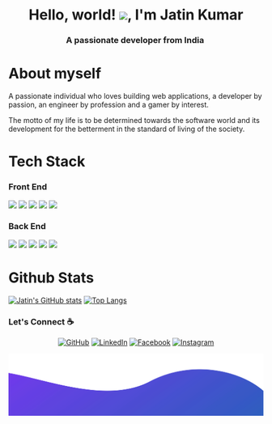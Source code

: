 <h1 align="center">Hello, world! <img src="https://raw.githubusercontent.com/MartinHeinz/MartinHeinz/master/wave.gif" width="21">, I'm Jatin Kumar</h1>
<h3 align="center">A passionate developer from India <img src="" width="14"/> </h3>

# About myself
A passionate individual who loves building web applications, a developer by passion, an engineer by profession and a gamer by interest.

The motto of my life is to be determined towards the software world and its development for the betterment in the standard of living of the society.

<!--
**i-am-jatin/i-am-jatin** is a ✨ _special_ ✨ repository because its `README.md` (this file) appears on your GitHub profile.

Here are some ideas to get you started:

- 🔭 I’m currently working on ...
- 🌱 I’m currently learning ...
- 👯 I’m looking to collaborate on ...
- 🤔 I’m looking for help with ...
- 💬 Ask me about ...
- 📫 How to reach me: ...
- 😄 Pronouns: ...
- ⚡ Fun fact: ...
-->

# Tech Stack
### Front End
<img src="https://img.shields.io/badge/HTML5-E34F26?style=for-the-badge&logo=html5&logoColor=white"> <img  src="https://img.shields.io/badge/CSS3-1572B6?style=for-the-badge&logo=css3&logoColor=white"> <img  src="https://img.shields.io/badge/JavaScript-F7DF1E?style=for-the-badge&logo=javascript&logoColor=black"> <img  src="https://img.shields.io/badge/Bootstrap-563D7C?style=for-the-badge&logo=bootstrap&logoColor=white"> <img src="https://img.shields.io/badge/Android-9FC037?style=for-the-badge&logo=android&logoColor=white">

### Back End
<img src="https://img.shields.io/badge/Flask-000000?style=for-the-badge&logo=flask&logoColor=white"> <img src="https://img.shields.io/badge/Django-103e2e?style=for-the-badge&logo=django&logoColor=white"> <img src="https://img.shields.io/badge/Python-ffd340?style=for-the-badge&logo=python&logoColor=black"> <img src="https://img.shields.io/badge/PHP-686ca3?style=for-the-badge&logo=php&logoColor=white"> <img src="https://img.shields.io/badge/Firebase-F5820B?style=for-the-badge&logo=firebase&logoColor=FFCB2B">

# Github Stats
[![Jatin's GitHub stats](https://github-readme-stats.vercel.app/api?username=iam-jatin&show_icons=true&theme=buefy)](https://github.com/iam-jatin/github-readme-stats)
[![Top Langs](https://github-readme-stats.vercel.app/api/top-langs/?username=iam-jatin&layout=compact&show_icons=true&theme=buefy)](https://github.com/iam-jatin/github-readme-stats)


### Let's Connect :coffee:
<p align="center">
	<a href="https://github.com/i-am-jatin"><img src="https://img.icons8.com/bubbles/50/000000/github.png" alt="GitHub"/></a>
	<a href="https://www.linkedin.com/in/jatin-kumar-singh-rathore/"><img src="https://img.icons8.com/bubbles/50/000000/linkedin.png" alt="LinkedIn"/></a>
	<a href="https://www.facebook.com/jatinkumarsinghrathore/"><img src="https://img.icons8.com/bubbles/50/000000/facebook-new.png" alt="Facebook"/></a>
	<a href="https://www.instagram.com/iam.jatin.kumar/"><img src="https://img.icons8.com/bubbles/50/000000/instagram.png" alt="Instagram"/></a>
</p>

![bottom.svg](./images/bottom.svg)



